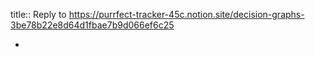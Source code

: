 title:: Reply to https://purrfect-tracker-45c.notion.site/decision-graphs-3be78b22e8d64d1fbae7b9d066ef6c25

-